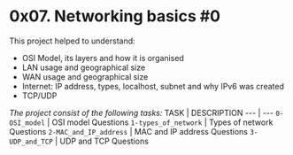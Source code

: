 # 0x07. Networking basics #0

This project helped to understand:
- OSI Model, its layers and how it is organised
- LAN usage and geographical size
- WAN usage and geographical size
- Internet: IP address, types, localhost, subnet and why IPv6 was created
- TCP/UDP

*The project consist of the following tasks:*
TASK | DESCRIPTION
--- | ---
`0-OSI_model` | OSI model Questions
`1-types_of_network` | Types of network Questions
`2-MAC_and_IP_address` | MAC and IP address Questions
`3-UDP_and_TCP` | UDP and TCP Questions
